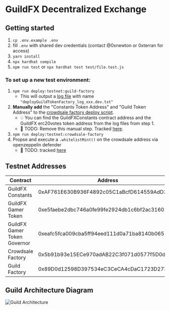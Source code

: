 # GuildFX Decentralized Exchange

## Getting started

1. `cp .env.example .env`
2. fill `.env` with shared dev credentials (contact @0xnewton or 0xterran for access)
3. `yarn install`
4. `npx hardhat compile`
5. `npm run test` or `npx hardhat test test/file.test.js`

### To set up a new test environment:

1. `npm run deploy:testnet:guild-factory`
   - This will output a [log file](./scripts/logs) with name `"deployGuildTokenFactory_log_xxx.dev.txt"`
2. **Manually add** the "Constants Token Address" and "Guild Token Address" to the [crowdsale factory deploy script](./scripts/deployCrowdSaleFactory.dev.ts).
   - 💡 You can find the GuildFXConstants contract address and the GuildFX erc20votes token address from the log files from step 1.
   - 📆 TODO: Remove this manual step. Tracked [here](https://linear.app/guildfx/issue/GUI-75/generalize-dev-deployment-proceedure).
3. `npm run deploy:testnet:crowdsale-factory`
4. Propse and execute a `.whitelistMint()` on the crowdsale address via openzeppelin defender
   - 📆 TODO: tracked [here](https://linear.app/guildfx/issue/GUI-77/successfully-propose-execute-and-document-a-whitelistmint-with-the)

## Testnet Addresses

| Contract                     | Address                                    |
| ---------------------------- | ------------------------------------------ |
| GuildFX Constants            | 0xAF761E630B936F4892c05C1aBcfD614559AdD35e |
| GuildFX Gamer Token          | 0xe5faebe2dbc746a0fe99fe2924db1c6bf2ac3160 |
| GuildFX Gamer Token Governor | 0xeafc5fca009cba5ff94eed111d0a71ba8140b065 |
| Crowdsale Factory            | 0x5b91b93e15ECe970adAB22C3f071d0577f5D0dBc |
| Guild Factory                | 0x89D0d12598D397534eC3CeCA4cDaC1723D273C67 |

## Guild Architecture Diagram

![Guild Architecture](https://user-images.githubusercontent.com/97712061/150672550-cf88525b-b097-4c43-8191-4702f3557daf.png)
